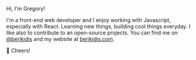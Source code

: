 Hi, I'm Gregory!

I'm a front-end web developer and I enjoy working with Javascript, especially with React. Learning new things, building cool things everyday. I like also to contribute to an open-source projects. You can find me on [@berikidis](https://twitter.com/berikidis "Twitter") and my website at [berikidis.com](https://berikidis.com).

🥂 Cheers!

